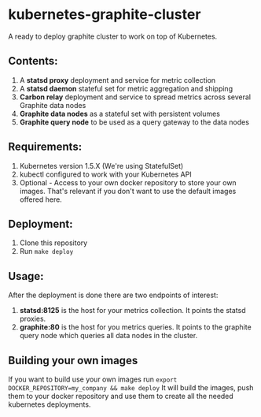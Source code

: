 # kubernetes-graphite-cluster

A ready to deploy graphite cluster to work on top of Kubernetes.

## Contents:
1. A **statsd proxy** deployment and service for metric collection
2. A **statsd daemon** stateful set for metric aggregation and shipping
2. **Carbon relay** deployment and service to spread metrics across several Graphite data nodes
3. **Graphite data nodes** as a stateful set with persistent volumes
4. **Graphite query node** to be used as a query gateway to the data nodes

## Requirements:
1. Kubernetes version 1.5.X (We're using StatefulSet)
2. kubectl configured to work with your Kubernetes API
3. Optional - Access to your own docker repository to store your own images. That's relevant if you don't want to use the default images offered here.

## Deployment:
1. Clone this repository
2. Run `make deploy`

## Usage:
After the deployment is done there are two endpoints of interest:

1. **statsd:8125** is the host for your metrics collection. It points the statsd proxies.
2. **graphite:80** is the host for you metrics queries. It points to the graphite query node which queries all data nodes in the cluster.

## Building your own images
If you want to build use your own images run `export DOCKER_REPOSITORY=my_company && make deploy`
It will build the images, push them to your docker repository and use them to create all the needed kubernetes deployments.
